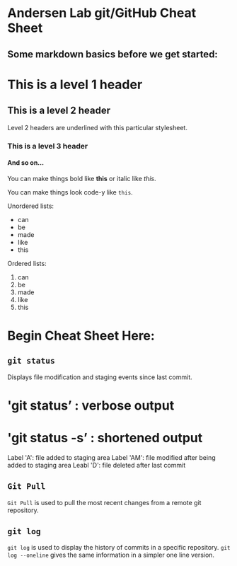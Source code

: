 <link href="https://raw.githubusercontent.com/jasonm23/markdown-css-themes/gh-pages/markdown7.css" rel="stylesheet"></link>

# Andersen Lab git/GitHub Cheat Sheet

## Some markdown basics before we get started:


# This is a level 1 header

## This is a level 2 header

Level 2 headers are underlined with this particular stylesheet.

### This is a level 3 header

#### And so on...

You can make things bold like **this** or italic like *this*.

You can make things look code-y like `this`.

Unordered lists:

- can
- be
- made
- like
- this

Ordered lists:

1. can
2. be
3. made
4. like
5. this

# Begin Cheat Sheet Here:

## `git status`
Displays file modification and staging events since last commit.
# 'git status’ : verbose output
# 'git status -s’ : shortened output
Label 'A': file added to staging area
Label 'AM': file modified after being added to staging area
Leabl 'D': file deleted after last commit

## ``Git Pull``
``Git Pull`` is used to pull the most recent changes from a remote git repository.



## `git log`

`git log` is used to display the history of commits in a specific repository. `git log --oneline` gives the same information in a simpler one line version.
